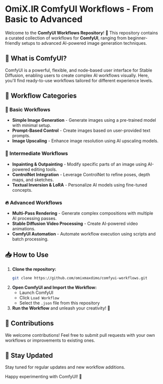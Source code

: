 # OmiX.IR ComfyUI Workflows - From Basic to Advanced

Welcome to the **ComfyUI Workflows Repository**! 🚀 This repository contains a curated collection of workflows for **ComfyUI**, ranging from beginner-friendly setups to advanced AI-powered image generation techniques.

## 📌 What is ComfyUI?
ComfyUI is a powerful, flexible, and node-based user interface for Stable Diffusion, enabling users to create complex AI workflows visually. Here, you'll find ready-to-use workflows tailored for different experience levels.

## 📂 Workflow Categories

### 🔰 Basic Workflows
- **Simple Image Generation** - Generate images using a pre-trained model with minimal setup.
- **Prompt-Based Control** - Create images based on user-provided text prompts.
- **Image Upscaling** - Enhance image resolution using AI upscaling models.

### 🚀 Intermediate Workflows
- **Inpainting & Outpainting** - Modify specific parts of an image using AI-powered editing tools.
- **ControlNet Integration** - Leverage ControlNet to refine poses, depth maps, and sketches.
- **Textual Inversion & LoRA** - Personalize AI models using fine-tuned concepts.

### 🔥 Advanced Workflows
- **Multi-Pass Rendering** - Generate complex compositions with multiple AI processing passes.
- **Stable Diffusion Video Processing** - Create AI-powered video animations.
- **ComfyUI Automation** - Automate workflow execution using scripts and batch processing.

## 📥 How to Use
1. **Clone the repository:**  
   ```bash
   git clone https://github.com/omixmaxdimo/comfyui-workflows.git
   ```
2. **Open ComfyUI and Import the Workflow:**  
   - Launch ComfyUI
   - Click `Load Workflow`
   - Select the `.json` file from this repository
3. **Run the Workflow** and unleash your creativity! 🎨

## 🤝 Contributions
We welcome contributions! Feel free to submit pull requests with your own workflows or improvements to existing ones.

## 📢 Stay Updated
Stay tuned for regular updates and new workflow additions.

Happy experimenting with ComfyUI! 🚀


